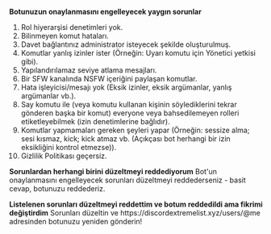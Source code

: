 **Botunuzun onaylanmasını engelleyecek yaygın sorunlar**

1. Rol hiyerarşisi denetimleri yok.
2. Bilinmeyen komut hataları.
3. Davet bağlantınız administrator isteyecek şekilde oluşturulmuş.
4. Komutlar yanlış izinler ister (Örneğin: Uyarı komutu için Yönetici yetkisi gibi).
5. Yapılandırılamaz seviye atlama mesajları.
6. Bir SFW kanalında NSFW içeriğini paylaşan komutlar.
7. Hata işleyicisi/mesajı yok (Eksik izinler, eksik argümanlar, yanlış argümanlar vb.).
8. Say komutu ile (veya komutu kullanan kişinin söylediklerini tekrar gönderen başka bir komut) everyone veya bahsedilemeyen rolleri etiketleyebilmek (izin denetimlerine bağlıdır).
9. Komutlar yapmamaları gereken şeyleri yapar (Örneğin: sessize alma; sesi kısmaz, kick; kick atmaz vb. (Açıkçası bot herhangi bir izin eksikliğini kontrol etmezse)).
10. Gizlilik Politikası geçersiz.

**Sorunlardan herhangi birini düzeltmeyi reddediyorum**
Bot'un onaylanmasını engelleyecek sorunları düzeltmeyi reddederseniz - basit cevap, botunuzu reddederiz.

**Listelenen sorunları düzeltmeyi reddettim ve botum reddedildi ama fikrimi değiştirdim**
Sorunları düzeltin ve https\://discordextremelist.xyz/users/@me adresinden botunuzu yeniden gönderin!

